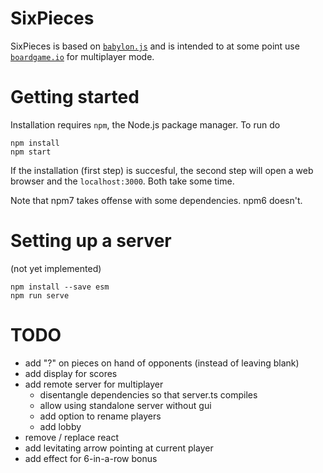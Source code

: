 # SixPieces

SixPieces is based on [`babylon.js`](https://www.babylonjs.com/) and is intended to at some point use [`boardgame.io`](https://boardgame.io/) for multiplayer mode.

# Getting started
Installation requires `npm`, the Node.js package manager. To run do
```
npm install
npm start
```
If the installation (first step) is succesful, the second step will open a web browser and the `localhost:3000`.
Both take some time.

Note that npm7 takes offense with some dependencies. npm6 doesn't.

# Setting up a server 
(not yet implemented)
```
npm install --save esm
npm run serve
```

# TODO
* add "?" on pieces on hand of opponents (instead of leaving blank)
* add display for scores
* add remote server for multiplayer
  * disentangle dependencies so that server.ts compiles
  * allow using standalone server without gui
  * add option to rename players
  * add lobby
* remove / replace react
* add levitating arrow pointing at current player
* add effect for 6-in-a-row bonus
